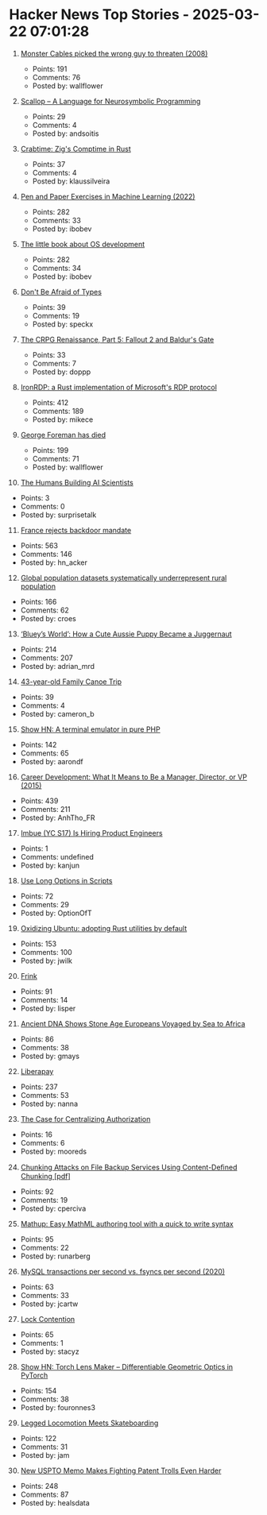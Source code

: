 # Hacker News Top Stories - 2025-03-22 07:01:28

1. [Monster Cables picked the wrong guy to threaten (2008)](https://www.oncontracts.com/monster-cables-picked-the-wrong-guy-to-threaten/)
   - Points: 191
   - Comments: 76
   - Posted by: wallflower

2. [Scallop – A Language for Neurosymbolic Programming](https://www.scallop-lang.org/)
   - Points: 29
   - Comments: 4
   - Posted by: andsoitis

3. [Crabtime: Zig's Comptime in Rust](https://crates.io/crates/crabtime)
   - Points: 37
   - Comments: 4
   - Posted by: klaussilveira

4. [Pen and Paper Exercises in Machine Learning (2022)](https://arxiv.org/abs/2206.13446)
   - Points: 282
   - Comments: 33
   - Posted by: ibobev

5. [The little book about OS development](https://littleosbook.github.io/)
   - Points: 282
   - Comments: 34
   - Posted by: ibobev

6. [Don't Be Afraid of Types](https://lmika.org/2025/03/18/dont-be-afraid-of-types.html)
   - Points: 39
   - Comments: 19
   - Posted by: speckx

7. [The CRPG Renaissance, Part 5: Fallout 2 and Baldur's Gate](https://www.filfre.net/2025/03/the-crpg-renaissance-part-5-fallout-2-and-baldurs-gate/)
   - Points: 33
   - Comments: 7
   - Posted by: doppp

8. [IronRDP: a Rust implementation of Microsoft's RDP protocol](https://github.com/Devolutions/IronRDP)
   - Points: 412
   - Comments: 189
   - Posted by: mikece

9. [George Foreman has died](https://variety.com/2025/tv/news/george-foreman-boxer-infomercial-star-dies-1236345523/)
   - Points: 199
   - Comments: 71
   - Posted by: wallflower

10. [The Humans Building AI Scientists](https://www.asimov.press/p/futurehouse)
   - Points: 3
   - Comments: 0
   - Posted by: surprisetalk

11. [France rejects backdoor mandate](https://www.eff.org/deeplinks/2025/03/win-encryption-france-rejects-backdoor-mandate)
   - Points: 563
   - Comments: 146
   - Posted by: hn_acker

12. [Global population datasets systematically underrepresent rural population](https://www.nature.com/articles/s41467-025-56906-7)
   - Points: 166
   - Comments: 62
   - Posted by: croes

13. [‘Bluey’s World’: How a Cute Aussie Puppy Became a Juggernaut](https://www.hollywoodreporter.com/tv/tv-features/blueys-world-success-puppy-juggernaut-1236164905/)
   - Points: 214
   - Comments: 207
   - Posted by: adrian_mrd

14. [43-year-old Family Canoe Trip](https://paddlingmag.com/stories/features/legendary-43-year-family-canoe-story/)
   - Points: 39
   - Comments: 4
   - Posted by: cameron_b

15. [Show HN: A terminal emulator in pure PHP](https://github.com/soloterm/screen)
   - Points: 142
   - Comments: 65
   - Posted by: aarondf

16. [Career Development: What It Means to Be a Manager, Director, or VP (2015)](https://kellblog.com/2015/03/08/career-development-what-it-really-means-to-be-a-manager-director-or-vp/)
   - Points: 439
   - Comments: 211
   - Posted by: AnhTho_FR

17. [Imbue (YC S17) Is Hiring Product Engineers](undefined)
   - Points: 1
   - Comments: undefined
   - Posted by: kanjun

18. [Use Long Options in Scripts](https://matklad.github.io/2025/03/21/use-long-options-in-scripts.html)
   - Points: 72
   - Comments: 29
   - Posted by: OptionOfT

19. [Oxidizing Ubuntu: adopting Rust utilities by default](https://lwn.net/SubscriberLink/1014002/580b8750bf02cf41/)
   - Points: 153
   - Comments: 100
   - Posted by: jwilk

20. [Frink](https://frinklang.org/)
   - Points: 91
   - Comments: 14
   - Posted by: lisper

21. [Ancient DNA Shows Stone Age Europeans Voyaged by Sea to Africa](https://www.nature.com/articles/d41586-025-00764-2)
   - Points: 86
   - Comments: 38
   - Posted by: gmays

22. [Liberapay](https://en.liberapay.com/)
   - Points: 237
   - Comments: 53
   - Posted by: nanna

23. [The Case for Centralizing Authorization](https://www.aserto.com/blog/the-case-for-centralizing-authorization)
   - Points: 16
   - Comments: 6
   - Posted by: mooreds

24. [Chunking Attacks on File Backup Services Using Content-Deﬁned Chunking [pdf]](https://www.daemonology.net/blog/chunking-attacks.pdf)
   - Points: 92
   - Comments: 19
   - Posted by: cperciva

25. [Mathup: Easy MathML authoring tool with a quick to write syntax](https://mathup.xyz/)
   - Points: 95
   - Comments: 22
   - Posted by: runarberg

26. [MySQL transactions per second vs. fsyncs per second (2020)](https://sirupsen.com/napkin/problem-10-mysql-transactions-per-second)
   - Points: 63
   - Comments: 33
   - Posted by: jcartw

27. [Lock Contention](https://maksimkita.com/blog/lock-contention.html)
   - Points: 65
   - Comments: 1
   - Posted by: stacyz

28. [Show HN: Torch Lens Maker – Differentiable Geometric Optics in PyTorch](https://victorpoughon.github.io/torchlensmaker/)
   - Points: 154
   - Comments: 38
   - Posted by: fouronnes3

29. [Legged Locomotion Meets Skateboarding](https://umich-curly.github.io/DHAL/)
   - Points: 122
   - Comments: 31
   - Posted by: jam

30. [New USPTO Memo Makes Fighting Patent Trolls Even Harder](https://www.eff.org/deeplinks/2025/03/new-uspto-memo-makes-fighting-patent-trolls-even-harder)
   - Points: 248
   - Comments: 87
   - Posted by: healsdata

